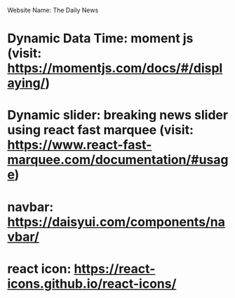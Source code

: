 Website Name: The Daily News

# Dynamic Data Time: moment js (visit: https://momentjs.com/docs/#/displaying/)
# Dynamic slider: breaking news slider using react fast marquee (visit: https://www.react-fast-marquee.com/documentation/#usage)
# navbar: https://daisyui.com/components/navbar/
# react icon: https://react-icons.github.io/react-icons/
# 